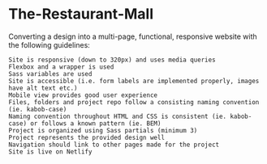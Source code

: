 # The-Restaurant-Mall
Converting a design into a multi-page, functional, responsive website with the following guidelines:

    Site is responsive (down to 320px) and uses media queries
    Flexbox and a wrapper is used
    Sass variables are used
    Site is accessible (i.e. form labels are implemented properly, images have alt text etc.)
    Mobile view provides good user experience
    Files, folders and project repo follow a consisting naming convention (ie. kabob-case)
    Naming convention throughout HTML and CSS is consistent (ie. kabob-case) or follows a known pattern (ie. BEM)
    Project is organized using Sass partials (minimum 3)
    Project represents the provided design well
    Navigation should link to other pages made for the project
    Site is live on Netlify


